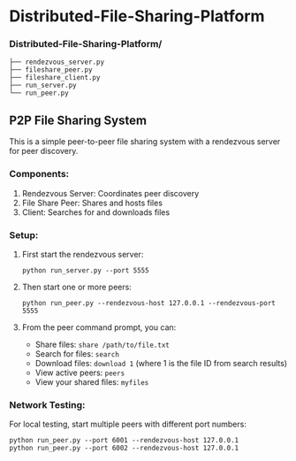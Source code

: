 # Distributed-File-Sharing-Platform


### Distributed-File-Sharing-Platform/
    ├── rendezvous_server.py
    ├── fileshare_peer.py
    ├── fileshare_client.py
    ├── run_server.py
    └── run_peer.py

P2P File Sharing System
-----------------------

This is a simple peer-to-peer file sharing system with a rendezvous server for peer discovery.

### Components:
1. Rendezvous Server: Coordinates peer discovery
2. File Share Peer: Shares and hosts files
3. Client: Searches for and downloads files

### Setup:

1. First start the rendezvous server:
   ```
   python run_server.py --port 5555
   ```

2. Then start one or more peers:
   ```
   python run_peer.py --rendezvous-host 127.0.0.1 --rendezvous-port 5555
   ```

3. From the peer command prompt, you can:
   - Share files: `share /path/to/file.txt`
   - Search for files: `search`
   - Download files: `download 1` (where 1 is the file ID from search results)
   - View active peers: `peers`
   - View your shared files: `myfiles`

### Network Testing:
For local testing, start multiple peers with different port numbers:
```
python run_peer.py --port 6001 --rendezvous-host 127.0.0.1
python run_peer.py --port 6002 --rendezvous-host 127.0.0.1
```
